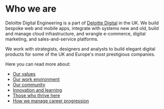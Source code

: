 # Who we are

Deloitte Digital Engineering is a part of [Deloitte Digital](https://deloittedigital.co.uk) in the UK. We build bespoke web and mobile apps, integrate with systems new and old, build and manage cloud infrastructure, and wrangle e-commerce, digital marketing, and sales-and-service platforms.

We work with strategists, designers and analysts to build elegant digital products for some of the UK and Europe's most prestigious companies.

Here you can read more about:

* [Our values](./values)
* [Our work environment](./environment)
* [Our community](./community)
* [Innovation and learning](./innovation)
* [Those who thrive here](./who)
* [How we manage career progression](./career)

